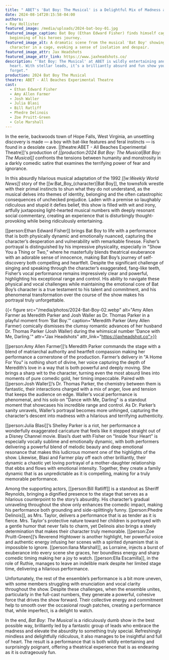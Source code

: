 ```yaml
---
title: " ABET's 'Bat Boy: The Musical' is a Delightful Mix of Madness and Heart"
date: 2024-08-14T20:15:58-04:00
authors:
- Ray Hollister
featured_image: /media/uploads/2024-bat-boy-01.jpg
featured_image_caption: Bat Boy (Ethan Edward Fisher) finds himself caged at the
  beginning of his heroes journey.
featured_image_alt: A dramatic scene from the musical 'Bat Boy' showing the
  character in a cage, evoking a sense of isolation and despair.
featured_image_attr: Jax Headshots
featured_image_attr_link: https://www.jaxheadshots.co/
description: "'Bat Boy: The Musical' at ABET is wildly entertaining and full of
  heart. With stellar leads, it’s a brilliantly absurd and fun show you won’t
  forget."
production: 2024 Bat Boy The Musical
theatre: ABET - All Beaches Experimental Theatre
cast:
  - Ethan Edward Fisher
  - Amy Allen Farmer
  - Josh Waller
  - Julia Blasi
  - Bill Ratliff
  - Phedre Delinois
  - Zoe Pruitt-Green
  - Cole Marshall
---
```

In the eerie, backwoods town of Hope Falls, West Virginia, an unsettling discovery is made — a boy with bat-like features and feral instincts — is found in a desolate cave. [[theatre:ABET - All Beaches Experimental Theatre]]'s production of *[[production:2024 Bat Boy: The Musical|Bat Boy: The Musical]]* confronts the tensions between humanity and monstrosity in a darkly comedic satire that examines the terrifying power of fear and ignorance. 
<!--more-->
In this absurdly hilarious musical adaptation of the 1992 *[[w:Weekly World News]]* story of the [[w:Bat_Boy_(character)|Bat Boy]], the townsfolk wrestle with their primal instincts to shun what they do not understand, as the musical delves into themes of identity, belonging and the often catastrophic consequences of unchecked prejudice. Laden with a premise so laughably ridiculous and stupid it defies belief, this show is filled with wit and irony, artfully juxtaposing light-hearted musical numbers with deeply resonant social commentary, creating an experience that is disturbingly thought-provoking while being ridiculously entertaining.

[[person:Ethan Edward Fisher]] brings Bat Boy to life with a performance that is both physically dynamic and emotionally nuanced, capturing the character’s desperation and vulnerability with remarkable finesse. Fisher’s portrayal is distinguished by his impressive physicality, especially in "Show You a Thing or Two," where he masterfully blends theatrical exuberance with an adorable sense of innocence, making Bat Boy’s journey of self-discovery both compelling and heartfelt. Despite the significant challenge of singing and speaking through the character’s exaggerated, fang-like teeth, Fisher’s vocal performance remains impressively clear and powerful, highlighting his exceptional range and control. His ability to navigate these physical and vocal challenges while maintaining the emotional core of Bat Boy’s character is a true testament to his talent and commitment, and his phenomenal transformation over the course of the show makes his portrayal truly unforgettable.

{{< figure src="/media/photos/2024-Bat-Boy-02.webp" alt="Amy Allen Farmer as Meredith Parker and Josh Waller as Dr. Thomas Parker in a playful moment from 'Bat Boy.'" caption="Meredith Parker (Amy Allen Farmer) comically dismisses the clumsy romantic advances of her husband Dr. Thomas Parker (Josh Waller) during the whimsical number 'Dance with Me, Darling.'" attr="Jax Headshots" attr_link="https://jaxheadshot.co">}}

[[person:Amy Allen Farmer]]’s Meredith Parker commands the stage with a blend of matriarchal authority and heartfelt compassion making her performance a cornerstone of the production. Farmer’s delivery in "A Home For You" is nothing short of divine, her voice capturing the depth of Meredith’s love in a way that is both powerful and deeply moving. She brings a sharp wit to the character, turning even the most absurd lines into moments of pure comedic gold, her timing impeccable. Paired with [[person:Josh Waller]]’s Dr. Thomas Parker, the chemistry between them is fantastic, their interactions charged with a mix of anger, love and tension that keeps the audience on edge. Waller’s vocal performance is phenomenal, and his solo on "Dance with Me, Darling" is a standout moment that showcases his incredible range and control. As Dr. Parker’s sanity unravels, Waller’s portrayal becomes more unhinged, capturing the character’s descent into madness with a hilarious and terrifying authenticity. 

[[person:Julia Blasi]]’s Shelley Parker is a riot, her performance a wonderfully exaggerated caricature that feels like it stepped straight out of a Disney Channel movie. Blasi’s duet with Fisher on "Inside Your Heart" is especially vocally sublime and emotionally dynamic, with both performers delivering a powerful blend of melodic beauty and deep emotional resonance that makes this ludicrous moment one of the highlights of the show. Likewise, Blasi and Farmer play off each other brilliantly, their dynamic a chaotic yet loving portrayal of a mother-daughter relationship that ebbs and flows with emotional intensity. Together, they create a family dynamic that is as unpredictable as it is compelling, making for a truly memorable performance.

Among the supporting actors, [[person:Bill Ratliff]] is a standout as Sheriff Reynolds, bringing a dignified presence to the stage that serves as a hilarious counterpoint to the story’s absurdity. His character’s gradual unraveling throughout the show only enhances the comedic impact, making his performance both grounding and side-splittingly funny. [[person:Phedre Delinois]], as Mrs. Taylor, delivers a performance that is as tender as it is fierce. Mrs. Taylor's protective nature toward her children is portrayed with a gentle humor that never fails to charm, yet Delinois also brings a steely determination that makes their character truly memorable. [[person:Zoe Pruitt-Green]]’s Reverend Hightower is another highlight, her powerful voice and authentic energy infusing her scenes with a spirited dynamism that is impossible to ignore. [[person:Ilana Marshall]], as Lorraine, injects a burst of exuberance into every scene she graces, her boundless energy and sharp comedic timing making her a joy to watch. [[person:Ella Escamilla]], in the role of Ruthie, manages to leave an indelible mark despite her limited stage time, delivering a hilarious performance.

Unfortunately, the rest of the ensemble’s performance is a bit more uneven, with some members struggling with enunciation and vocal clarity throughout the show. Despite these challenges, when the ensemble unites, particularly in the full-cast numbers, they generate a powerful, cohesive force that drives the show forward. Their collective energy and commitment help to smooth over the occasional rough patches, creating a performance that, while imperfect, is a delight to watch.

In the end, *Bat Boy: The Musical* is a ridiculously dumb show in the best possible way, brilliantly led by a fantastic group of leads who embrace the madness and elevate the absurdity to something truly special. Refreshingly mindless and delightfully ridiculous, it also manages to be insightful and full of heart. The result is a performance that is both wildly entertaining and surprisingly poignant, offering a theatrical experience that is as endearing as it is outrageously fun.
